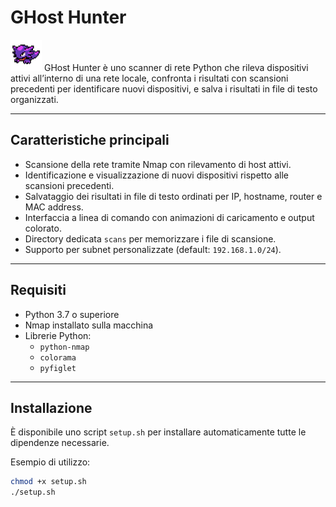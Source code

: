 # GHost Hunter

<img src="https://github.com/Gigidotexe/Gigidotexe/blob/main/Img/haunter.png" height="50" /> GHost Hunter è uno scanner di rete Python che rileva dispositivi attivi all’interno di una rete locale, confronta i risultati con scansioni precedenti per identificare nuovi dispositivi, e salva i risultati in file di testo organizzati.

---

## Caratteristiche principali

- Scansione della rete tramite Nmap con rilevamento di host attivi.
- Identificazione e visualizzazione di nuovi dispositivi rispetto alle scansioni precedenti.
- Salvataggio dei risultati in file di testo ordinati per IP, hostname, router e MAC address.
- Interfaccia a linea di comando con animazioni di caricamento e output colorato.
- Directory dedicata `scans` per memorizzare i file di scansione.
- Supporto per subnet personalizzate (default: `192.168.1.0/24`).

---

## Requisiti

- Python 3.7 o superiore
- Nmap installato sulla macchina
- Librerie Python:
  - `python-nmap`
  - `colorama`
  - `pyfiglet`

---

## Installazione

È disponibile uno script `setup.sh` per installare automaticamente tutte le dipendenze necessarie.

Esempio di utilizzo:

```bash
chmod +x setup.sh
./setup.sh
